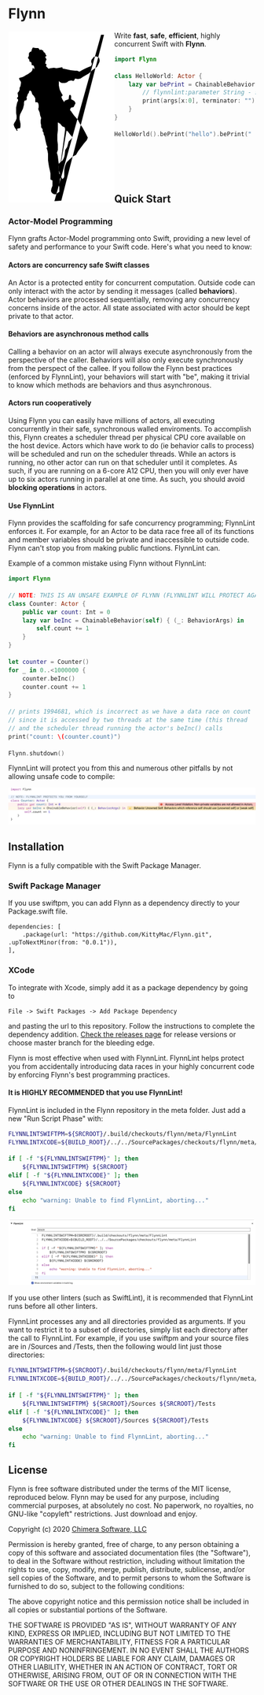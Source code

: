 # Flynn

<img align="left" src="meta/flynn.png">

Write **fast**, **safe**, **efficient**, highly concurrent Swift with **Flynn**.

```swift
import Flynn

class HelloWorld: Actor {
    lazy var bePrint = ChainableBehavior(self) { (args: BehaviorArgs) in
        // flynnlint:parameter String - string to print
        print(args[x:0], terminator: "")
    }
}

HelloWorld().bePrint("hello").bePrint(" ").bePrint("world!\n")
```

&nbsp;  
&nbsp;  
&nbsp;  
&nbsp;  


## Quick Start

### Actor-Model Programming

Flynn grafts Actor-Model programming onto Swift, providing a new level of safety and performance to your Swift code.  Here's what you need to know:

#### Actors are concurrency safe Swift classes

An Actor is a protected entity for concurrent computation. Outside code can only interact with the actor by sending it messages (called **behaviors**). Actor behaviors are processed sequentially, removing any concurrency concerns inside of the actor. All state associated with actor should be kept private to that actor.

#### Behaviors are asynchronous method calls

Calling a behavior on an actor will always execute asynchronously from the perspective of the caller. Behaviors will also only execute synchronously from the perspect of the callee. If you follow the Flynn best practices (enforced by FlynnLint), your behaviors will start with "be", making it trivial to know which methods are behaviors and thus asynchronous.

#### Actors run cooperatively

Using Flynn you can easily have millions of actors, all executing concurrently in their safe, synchronous walled enviroments. To accomplish this, Flynn creates a scheduler thread per physical CPU core available on the host device. Actors which have work to do (ie behavior calls to process) will be scheduled and run on the scheduler threads. While an actors is running, no other actor can run on that scheduler until it completes. As such, if you are running on a 6-core A12 CPU, then you will only ever have up to six actors running in parallel at one time. As such, you should avoid **blocking operations** in actors.

#### Use FlynnLint

Flynn provides the scaffolding for safe concurrency programming; FlynnLint enforces it. For example, for an Actor to be data race free all of its functions and member variables should be private and inaccessible to outside code. Flynn can't stop you from making public functions. FlynnLint can.

Example of a common mistake using Flynn without FlynnLint:

```swift
import Flynn

// NOTE: THIS IS AN UNSAFE EXAMPLE OF FLYNN (FLYNNLINT WILL PROTECT AGAINST THIS)
class Counter: Actor {
    public var count: Int = 0
    lazy var beInc = ChainableBehavior(self) { (_: BehaviorArgs) in
        self.count += 1
    }
}

let counter = Counter()
for _ in 0..<1000000 {
    counter.beInc()
    counter.count += 1
}

// prints 1994681, which is incorrect as we have a data race on count
// since it is accessed by two threads at the same time (this thread
// and the scheduler thread running the actor's beInc() calls
print("count: \(counter.count)")

Flynn.shutdown()
```

FlynnLint will protect you from this and numerous other pitfalls by not allowing unsafe code to compile:

![](meta/flynnlint0.png)


## Installation

Flynn is a fully compatible with the Swift Package Manager.

### Swift Package Manager

If you use swiftpm, you can add Flynn as a dependency directly to your Package.swift file.

```
dependencies: [
    .package(url: "https://github.com/KittyMac/Flynn.git", .upToNextMinor(from: "0.0.1")),
],
```

### XCode

To integrate with Xcode, simply add it as a package dependency by going to

```
File -> Swift Packages -> Add Package Dependency
```

and pasting the url to this repository. Follow the instructions to complete the dependency addition.  [Check the releases page](https://github.com/KittyMac/flynn/releases) for release versions or choose master branch for the bleeding edge.

Flynn is most effective when used with FlynnLint. FlynnLint helps protect you from accidentally introducing data races in your highly concurrent code by enforcing Flynn's best programming practices.  

#### It is HIGHLY RECOMMENDED that you use FlynnLint!

FlynnLint is included in the Flynn repository in the meta folder. Just add a new "Run Script Phase" with:

```bash
FLYNNLINTSWIFTPM=${SRCROOT}/.build/checkouts/flynn/meta/FlynnLint
FLYNNLINTXCODE=${BUILD_ROOT}/../../SourcePackages/checkouts/flynn/meta/FlynnLint

if [ -f "${FLYNNLINTSWIFTPM}" ]; then
    ${FLYNNLINTSWIFTPM} ${SRCROOT}
elif [ -f "${FLYNNLINTXCODE}" ]; then
    ${FLYNNLINTXCODE} ${SRCROOT}
else
    echo "warning: Unable to find FlynnLint, aborting..."
fi
```

![](meta/runphase.png)

If you use other linters (such as SwiftLint), it is recommended that FlynnLint runs before all other linters.

FlynnLint processes any and all directories provided as arguments. If you want to restrict it to a subset of directories, simply list each directory after the call to FlynnLint. For example, if you use swiftpm and your source files are in /Sources and /Tests, then the following would lint just those directories:

```bash
FLYNNLINTSWIFTPM=${SRCROOT}/.build/checkouts/flynn/meta/FlynnLint
FLYNNLINTXCODE=${BUILD_ROOT}/../../SourcePackages/checkouts/flynn/meta/FlynnLint

if [ -f "${FLYNNLINTSWIFTPM}" ]; then
    ${FLYNNLINTSWIFTPM} ${SRCROOT}/Sources ${SRCROOT}/Tests
elif [ -f "${FLYNNLINTXCODE}" ]; then
    ${FLYNNLINTXCODE} ${SRCROOT}/Sources ${SRCROOT}/Tests
else
    echo "warning: Unable to find FlynnLint, aborting..."
fi
```

## License

Flynn is free software distributed under the terms of the MIT license, reproduced below. Flynn may be used for any purpose, including commercial purposes, at absolutely no cost. No paperwork, no royalties, no GNU-like "copyleft" restrictions. Just download and enjoy.

Copyright (c) 2020 [Chimera Software, LLC](http://www.chimerasw.com)

Permission is hereby granted, free of charge, to any person obtaining a copy of this software and associated documentation files (the "Software"), to deal in the Software without restriction, including without limitation the rights to use, copy, modify, merge, publish, distribute, sublicense, and/or sell copies of the Software, and to permit persons to whom the Software is furnished to do so, subject to the following conditions:

The above copyright notice and this permission notice shall be included in all copies or substantial portions of the Software.

THE SOFTWARE IS PROVIDED "AS IS", WITHOUT WARRANTY OF ANY KIND, EXPRESS OR IMPLIED, INCLUDING BUT NOT LIMITED TO THE WARRANTIES OF MERCHANTABILITY, FITNESS FOR A PARTICULAR PURPOSE AND NONINFRINGEMENT. IN NO EVENT SHALL THE AUTHORS OR COPYRIGHT HOLDERS BE LIABLE FOR ANY CLAIM, DAMAGES OR OTHER LIABILITY, WHETHER IN AN ACTION OF CONTRACT, TORT OR OTHERWISE, ARISING FROM, OUT OF OR IN CONNECTION WITH THE SOFTWARE OR THE USE OR OTHER DEALINGS IN THE SOFTWARE.